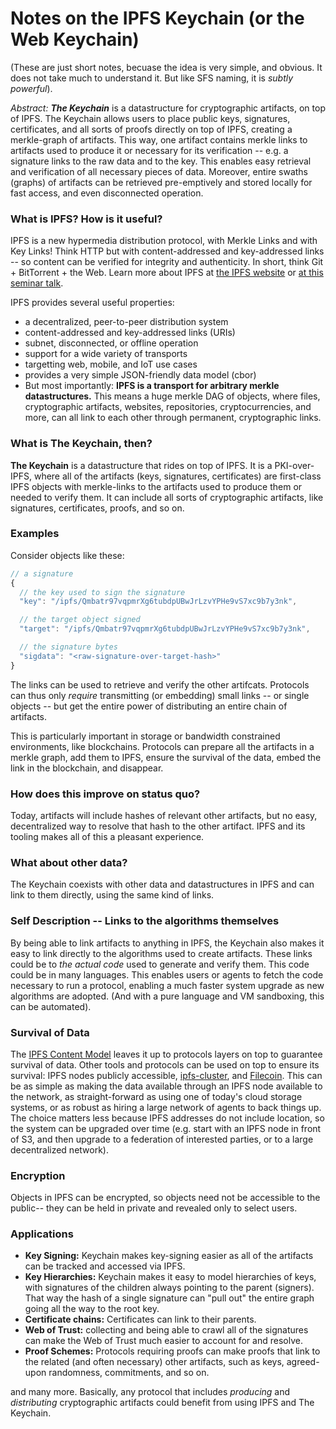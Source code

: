 
# Notes on the IPFS Keychain (or the Web Keychain)

(These are just short notes, becuase the idea is very simple, and obvious. It does not take much to understand it. But like SFS naming, it is _subtly powerful_).

_Abstract:_  _**The Keychain**_ is a datastructure for cryptographic artifacts, on top of IPFS. The Keychain allows users to place public keys, signatures, certificates, and all sorts of proofs directly on top of IPFS, creating a merkle-graph of artifacts. This way, one artifact contains merkle links to artifacts used to produce it or necessary for its verification -- e.g. a signature links to the raw data and to the key. This enables easy retrieval and verification of all necessary pieces of data. Moreover, entire swaths (graphs) of artifacts can be retrieved pre-emptively and stored locally for fast access, and even disconnected operation.


### What is IPFS? How is it useful?

IPFS is a new hypermedia distribution protocol, with Merkle Links and with Key Links! Think HTTP but with content-addressed and key-addressed links -- so content can be verified for integrity and authenticity. In short, think Git + BitTorrent + the Web. Learn more about IPFS at [the IPFS website](https://ipfs.io) or [at this seminar talk](https://www.youtube.com/watch?v=HUVmypx9HGI).

IPFS provides several useful properties:

- a decentralized, peer-to-peer distribution system
- content-addressed and key-addressed links (URIs)
- subnet, disconnected, or offline operation
- support for a wide variety of transports
- targetting web, mobile, and IoT use cases
- provides a very simple JSON-friendly data model (cbor)
- But most importantly: **IPFS is a transport for arbitrary merkle datastructures.** This means a huge merkle DAG of objects, where files, cryptographic artifacts, websites, repositories, cryptocurrencies, and more, can all link to each other through permanent, cryptographic links.


### What is The Keychain, then?

**The Keychain** is a datastructure that rides on top of IPFS. It is a PKI-over-IPFS, where all of the artifacts (keys, signatures, certificates) are first-class IPFS objects with merkle-links to the artifacts used to produce them or needed to verify them. It can include all sorts of cryptographic artifacts, like signatures, certificates, proofs, and so on.


### Examples

Consider objects like these:

```js
// a signature
{
  // the key used to sign the signature
  "key": "/ipfs/Qmbatr97vqpmrXg6tubdpUBwJrLzvYPHe9vS7xc9b7y3nk",

  // the target object signed
  "target": "/ipfs/Qmbatr97vqpmrXg6tubdpUBwJrLzvYPHe9vS7xc9b7y3nk",

  // the signature bytes
  "sigdata": "<raw-signature-over-target-hash>"
}
```

The links can be used to retrieve and verify the other artifcats. Protocols can thus only _require_ transmitting (or embedding) small links -- or single objects -- but get the entire power of distributing an entire chain of artifacts.

This is particularly important in storage or bandwidth constrained environments, like blockchains. Protocols can prepare all the artifacts in a merkle graph, add them to IPFS, ensure the survival of the data, embed the link in the blockchain, and disappear.

### How does this improve on status quo?

Today, artifacts will include hashes of relevant other artifacts, but no easy, decentralized way to resolve that hash to the other artifact. IPFS and its tooling makes all of this a pleasant experience.

### What about other data?

The Keychain coexists with other data and datastructures in IPFS and can link to them directly, using the same kind of links.

### Self Description -- Links to the algorithms themselves

By being able to link artifacts to anything in IPFS, the Keychain also makes it easy to link directly to the algorithms used to create artifacts. These links could be to _the actual code_ used to generate and verify them. This code could be in many languages. This enables users or agents to fetch the code necessary to run a protocol, enabling a much faster system upgrade as new algorithms are adopted. (And with a pure language and VM sandboxing, this can be automated).

### Survival of Data

The [IPFS Content Model](https://github.com/ipfs/faq/issues/47) leaves it up to protocols layers on top to guarantee survival of data. Other tools and protocols can be used on top to ensure its survival: IPFS nodes publicly accessible, [ipfs-cluster](https://github.com/ipfs/notes/issues/58), and [Filecoin](http://filecoin.io). This can be as simple as making the data available through an IPFS node available to the network, as straight-forward as using one of today's cloud storage systems, or as robust as hiring a large network of agents to back things up. The choice matters less because IPFS addresses do not include location, so the system can be upgraded over time (e.g. start with an IPFS node in front of S3, and then upgrade to a federation of interested parties, or to a large decentralized network).

### Encryption

Objects in IPFS can be encrypted, so objects need not be accessible to the public-- they can be held in private and revealed only to select users.

### Applications

- **Key Signing:** Keychain makes key-signing easier as all of the artifacts can be tracked and accessed via IPFS.
- **Key Hierarchies:** Keychain makes it easy to model hierarchies of keys, with signatures of the children always pointing to the parent (signers). That way the hash of a single signature can "pull out" the entire graph going all the way to the root key.
- **Certificate chains:** Certificates can link to their parents.
- **Web of Trust:** collecting and being able to crawl all of the signatures can make the Web of Trust much easier to account for and resolve.
- **Proof Schemes:** Protocols requiring proofs can make proofs that link to the related (and often necessary) other artifacts, such as keys, agreed-upon randomness, commitments, and so on.

and many more. Basically, any protocol that includes _producing_ and _distributing_ cryptographic artifacts could benefit from using IPFS and The Keychain.
